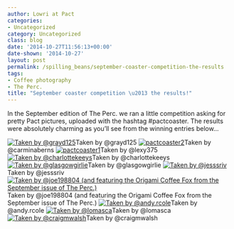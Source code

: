 ```yaml
---
author: Lowri at Pact
categories:
- Uncategorized
category: Uncategorized
class: blog
date: '2014-10-27T11:56:13+00:00'
date-shown: '2014-10-27'
layout: post
permalink: /spilling_beans/september-coaster-competition-the-results
tags:
- Coffee photography
- The Perc.
title: "September coaster competition \u2013 the results!"
---
```


In the September edition of The Perc. we ran a little competition asking for
pretty Pact pictures, uploaded with the hashtag #pactcoaster. The results were
absolutely charming as you’ll see from the winning entries below…

[![Taken by
@grayd125](http://pactcoffee.files.wordpress.com/2014/10/pactcoaster5.jpg?w=545)](https://pactcoffee.files.wordpress.com/2014/10/pactcoaster5.jpg)Taken
by @grayd125
[![pactcoaster2](http://pactcoffee.files.wordpress.com/2014/10/pactcoaster2.jpg?w=545)](http://www.enjoygram.com/m/820053548055369558_351127276)Taken
by @carminaberns
[![pactcoaster1](http://pactcoffee.files.wordpress.com/2014/10/pactcoaster1.jpg?w=545)](https://pactcoffee.files.wordpress.com/2014/10/pactcoaster1.jpg)Taken
by @lexy375 [![Taken by
@charlottekeeys](http://pactcoffee.files.wordpress.com/2014/10/pactcoaster4.jpg?w=545)](https://pactcoffee.files.wordpress.com/2014/10/pactcoaster4.jpg)Taken
by @charlottekeeys [![Taken by
@glasgowgirlie](http://pactcoffee.files.wordpress.com/2014/10/pactcoaster3.jpg?w=545)](https://pactcoffee.files.wordpress.com/2014/10/pactcoaster3.jpg)Taken
by @glasgowgirlie [![Taken by
@jesssriv](http://pactcoffee.files.wordpress.com/2014/10/pactcoaster6.jpg?w=545)](https://pactcoffee.files.wordpress.com/2014/10/pactcoaster6.jpg)Taken
by @jesssriv [![Taken by @joe198804 \(and featuring the Origami Coffee Fox
from the September issue of The
Perc.\)](http://pactcoffee.files.wordpress.com/2014/10/pactcoaster7.jpg?w=545)](https://pactcoffee.files.wordpress.com/2014/10/pactcoaster7.jpg)Taken
by @joe198804 (and featuring the Origami Coffee Fox from the September issue
of The Perc.) [![Taken by
@andy.rcole](http://pactcoffee.files.wordpress.com/2014/10/pactcoaster8.jpg?w=545)](https://pactcoffee.files.wordpress.com/2014/10/pactcoaster8.jpg)Taken
by @andy.rcole [![Taken by
@lomasca](http://pactcoffee.files.wordpress.com/2014/10/pactcoaster9.jpg?w=545)](https://pactcoffee.files.wordpress.com/2014/10/pactcoaster9.jpg)Taken
by @lomasca [![Taken by
@craigmwalsh](http://pactcoffee.files.wordpress.com/2014/10/pactcoaster10.jpg?w=545)](https://pactcoffee.files.wordpress.com/2014/10/pactcoaster10.jpg)Taken
by @craigmwalsh